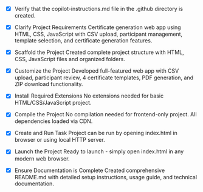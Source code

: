 <!-- Use this file to provide workspace-specific custom instructions to Copilot. For more details, visit https://code.visualstudio.com/docs/copilot/copilot-customization#_use-a-githubcopilotinstructionsmd-file -->
- [x] Verify that the copilot-instructions.md file in the .github directory is created.

- [x] Clarify Project Requirements
	Certificate generation web app using HTML, CSS, JavaScript with CSV upload, participant management, template selection, and certificate generation features.

- [x] Scaffold the Project
	Created complete project structure with HTML, CSS, JavaScript files and organized folders.

- [x] Customize the Project
	Developed full-featured web app with CSV upload, participant review, 4 certificate templates, PDF generation, and ZIP download functionality.

- [x] Install Required Extensions
	No extensions needed for basic HTML/CSS/JavaScript project.

- [x] Compile the Project
	No compilation needed for frontend-only project. All dependencies loaded via CDN.

- [x] Create and Run Task
	Project can be run by opening index.html in browser or using local HTTP server.

- [x] Launch the Project
	Ready to launch - simply open index.html in any modern web browser.

- [x] Ensure Documentation is Complete
	Created comprehensive README.md with detailed setup instructions, usage guide, and technical documentation.
